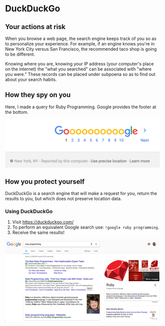 # DuckDuckGo

## Your actions at risk

When you browse a web page, the search engine keeps track of you so as to
personalize your experience. For example, if an engine knows you're in New York
City versus San Francisco, the recommended taco shop is going to be different.

Knowing where you are, knowing your IP address (your computer's place on the
internet) the "what you searched" can be associated with "where you were."
These records can be placed under subpoena so as to find out about your search
habits.

## How they spy on you

Here, I made a query for Ruby Programming. Google provides the footer at the
bottom.

![Google Location](./ddg-images/location.png)

## How you protect yourself

DuckDuckGo is a search engine that will make a request for you, return the
results to you, but which does not preserve location data.

### Using DuckDuckGo

1. Visit https://duckduckgo.com/
2. To perform an equivalent Google search use: `!google ruby programming`.
3. Receive the same results!

![DuckDuckGo Results](./ddg-images/ddg.png)
